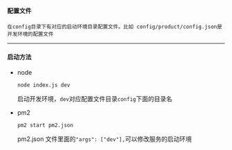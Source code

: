 #### 配置文件

```
在config目录下有对应的启动环境目录配置文件。比如 config/product/config.json是开发环境的配置文件
```

___

#### 启动方法

- node

  `node index.js dev `  

  启动开发环境，`dev`对应配置文件目录`config`下面的目录名

- pm2

  `pm2 start pm2.json`  

  pm2.json 文件里面的`"args": ["dev"],`可以修改服务的启动环境